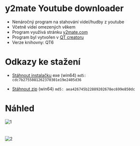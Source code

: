 # y2mate Youtube downloader

- Nenáročný program na stahování videí/hudby z youtube
- Včetně videí omezených věkem
- Program využívá stránku [y2mate.com](https://www.y2mate.com/)
- Program byl vytvořen v [QT creatoru](https://www.qt.io/product/development-tools)
- Verze knihovny: QT6

# Odkazy ke stažení

- [Stáhnout instalačku](https://github.com/RxiPland/y2mate_desktop/releases/download/v1.4.1/y2mate_setup.exe) exe (win64) ```md5: cdc7b2755081262370301e19e2405d36```

- [Stáhnout zip](https://github.com/RxiPland/y2mate_desktop/releases/download/v1.4.1/y2mate.zip) (win64) ```md5: aea426745b22889202678ec699e850dc```

# Náhled
![1](https://user-images.githubusercontent.com/82058894/191858533-40d9a5a3-0f61-4188-b9ca-4d0687dee033.png)
#
![2](https://user-images.githubusercontent.com/82058894/191924459-74154286-9e3d-4d4c-814d-c7419f177c14.png)
